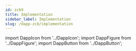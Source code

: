 ```yaml
---
id: zcb9
title: Implementation
sidebar_label: Implementation
slug: /dapp-zcb/implementation
---
```


import DappIcon from '../DappIcon';
import DappFigure from '../DappFigure';
import DappButton from '../DappButton';
